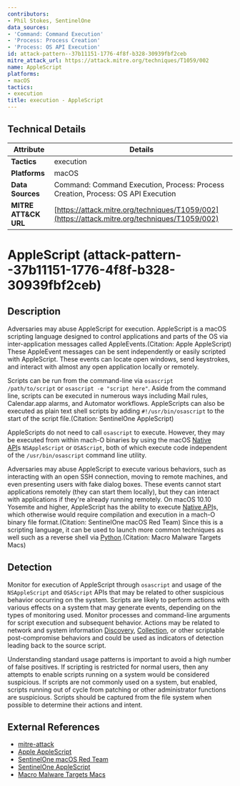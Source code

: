 ```yaml
---
contributors:
- Phil Stokes, SentinelOne
data_sources:
- 'Command: Command Execution'
- 'Process: Process Creation'
- 'Process: OS API Execution'
id: attack-pattern--37b11151-1776-4f8f-b328-30939fbf2ceb
mitre_attack_url: https://attack.mitre.org/techniques/T1059/002
name: AppleScript
platforms:
- macOS
tactics:
- execution
title: execution - AppleScript
---
```


## Technical Details

| Attribute | Details |
|-----------|----------|
| **Tactics** | execution |
| **Platforms** | macOS |
| **Data Sources** | Command: Command Execution, Process: Process Creation, Process: OS API Execution |
| **MITRE ATT&CK URL** | [https://attack.mitre.org/techniques/T1059/002](https://attack.mitre.org/techniques/T1059/002) |

# AppleScript (attack-pattern--37b11151-1776-4f8f-b328-30939fbf2ceb)

## Description
Adversaries may abuse AppleScript for execution. AppleScript is a macOS scripting language designed to control applications and parts of the OS via inter-application messages called AppleEvents.(Citation: Apple AppleScript) These AppleEvent messages can be sent independently or easily scripted with AppleScript. These events can locate open windows, send keystrokes, and interact with almost any open application locally or remotely.

Scripts can be run from the command-line via <code>osascript /path/to/script</code> or <code>osascript -e "script here"</code>. Aside from the command line, scripts can be executed in numerous ways including Mail rules, Calendar.app alarms, and Automator workflows. AppleScripts can also be executed as plain text shell scripts by adding <code>#!/usr/bin/osascript</code> to the start of the script file.(Citation: SentinelOne AppleScript)

AppleScripts do not need to call <code>osascript</code> to execute. However, they may be executed from within mach-O binaries by using the macOS [Native API](https://attack.mitre.org/techniques/T1106)s <code>NSAppleScript</code> or <code>OSAScript</code>, both of which execute code independent of the <code>/usr/bin/osascript</code> command line utility.

Adversaries may abuse AppleScript to execute various behaviors, such as interacting with an open SSH connection, moving to remote machines, and even presenting users with fake dialog boxes. These events cannot start applications remotely (they can start them locally), but they can interact with applications if they're already running remotely. On macOS 10.10 Yosemite and higher, AppleScript has the ability to execute [Native API](https://attack.mitre.org/techniques/T1106)s, which otherwise would require compilation and execution in a mach-O binary file format.(Citation: SentinelOne macOS Red Team) Since this is a scripting language, it can be used to launch more common techniques as well such as a reverse shell via [Python](https://attack.mitre.org/techniques/T1059/006).(Citation: Macro Malware Targets Macs)

## Detection
Monitor for execution of AppleScript through <code>osascript</code> and usage of the <code>NSAppleScript</code> and <code>OSAScript</code> APIs that may be related to other suspicious behavior occurring on the system. Scripts are likely to perform actions with various effects on a system that may generate events, depending on the types of monitoring used. Monitor processes and command-line arguments for script execution and subsequent behavior. Actions may be related to network and system information [Discovery](https://attack.mitre.org/tactics/TA0007), [Collection](https://attack.mitre.org/tactics/TA0009), or other scriptable post-compromise behaviors and could be used as indicators of detection leading back to the source script.

Understanding standard usage patterns is important to avoid a high number of false positives. If scripting is restricted for normal users, then any attempts to enable scripts running on a system would be considered suspicious. If scripts are not commonly used on a system, but enabled, scripts running out of cycle from patching or other administrator functions are suspicious. Scripts should be captured from the file system when possible to determine their actions and intent.

## External References
- [mitre-attack](https://attack.mitre.org/techniques/T1059/002)
- [Apple AppleScript](https://developer.apple.com/library/archive/documentation/AppleScript/Conceptual/AppleScriptLangGuide/introduction/ASLR_intro.html)
- [SentinelOne macOS Red Team](https://www.sentinelone.com/blog/macos-red-team-calling-apple-apis-without-building-binaries/)
- [SentinelOne AppleScript](https://www.sentinelone.com/blog/how-offensive-actors-use-applescript-for-attacking-macos/)
- [Macro Malware Targets Macs](https://www.mcafee.com/blogs/other-blogs/mcafee-labs/macro-malware-targets-macs/)
